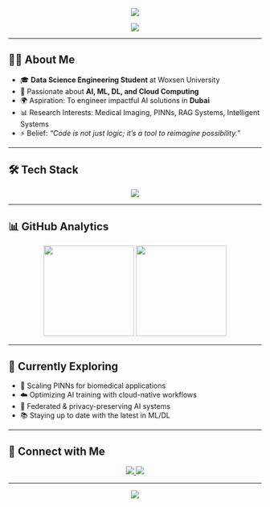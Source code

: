 <!-- Banner -->
<p align="center">
  <img src="https://capsule-render.vercel.app/api?type=waving&height=200&text=Rohan%20Nambiar&fontAlign=50&fontAlignY=40&color=gradient&animation=fadeIn&desc=AI%20%7C%20Data%20Science%20%7C%20Engineering%20Student&descAlign=50&descAlignY=60" />
</p>

<!-- Typing intro -->
<p align="center">
  <img src="https://readme-typing-svg.herokuapp.com?font=Fira+Code&weight=600&size=22&pause=1000&color=00F7FF&center=true&vCenter=true&width=700&lines=Data+Science+Engineering+Student;Aspiring+AI+Engineer+in+Dubai;Machine+Learning+%7C+Deep+Learning+%7C+Cloud;Always+Exploring+%7C+Always+Building">
</p>

---

## 👨‍💻 About Me  

- 🎓 **Data Science Engineering Student** at Woxsen University  
- 🧠 Passionate about **AI, ML, DL, and Cloud Computing**  
- 🌍 Aspiration: To engineer impactful AI solutions in **Dubai**  
- 📊 Research Interests: Medical Imaging, PINNs, RAG Systems, Intelligent Systems  
- ⚡ Belief: *“Code is not just logic; it’s a tool to reimagine possibility.”*  

---

## 🛠️ Tech Stack  

<p align="center">
  <img src="https://skillicons.dev/icons?i=python,pytorch,tensorflow,sklearn,git,github,linux,html,css,js,react,docker,aws,azure,vscode" />
</p>

---

## 📊 GitHub Analytics  

<p align="center">
  <img height="180em" src="https://github-readme-stats.vercel.app/api?username=Rohnnam&show_icons=true&theme=tokyonight&count_private=true&hide_border=true&include_all_commits=true" />
  <img height="180em" src="https://github-readme-stats.vercel.app/api/top-langs/?username=Rohnnam&layout=compact&theme=tokyonight&hide_border=true" />
</p>

---

## 🌱 Currently Exploring  

- 🚀 Scaling PINNs for biomedical applications  
- ☁️ Optimizing AI training with cloud-native workflows  
- 🔎 Federated & privacy-preserving AI systems  
- 📚 Staying up to date with the latest in ML/DL  

---

## 🔗 Connect with Me  

<p align="center">
  <a href="https://www.linkedin.com/in/rohannam/" target="_blank">
    <img src="https://img.shields.io/badge/LinkedIn-Rohan%20Nambiar-blue?style=for-the-badge&logo=linkedin" />
  </a>
  <a href="mailto:rohnnam@example.com" target="_blank">
    <img src="https://img.shields.io/badge/Email-Contact%20Me-red?style=for-the-badge&logo=gmail" />
  </a>
</p>


---

<p align="center">
  <img src="https://komarev.com/ghpvc/?username=Rohnnam&label=Visitors&color=blue&style=for-the-badge" />
</p>
